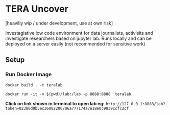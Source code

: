 # TERA Uncover

[heaviliy wip / under development, use at own risk]

Investagiative low code environment for data journalists, activisits and investigate researchers based on jupyter lab.
Runs locally and can be deployed on a server easily (not recommended for sensitive work)

## Setup
### Run Docker Image
`docker build . -t teralab`

`docker run -it -v $(pwd)/lab:/lab -p 8888:8888  teralab` 

**Click on link shown in terminal to open lab eg:**
`http://127.0.0.1:8888/lab?token=02380d0b5ec36082200706a777174a7e18e0c9039ccfc2cf`
